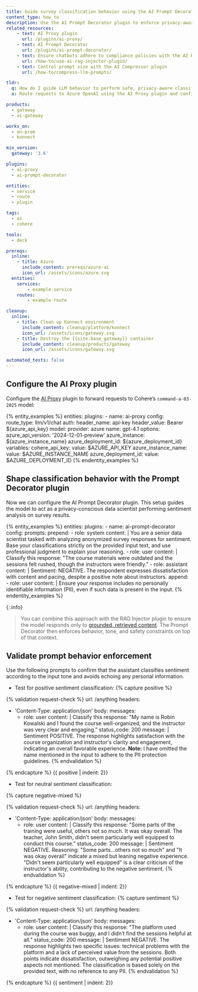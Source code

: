 ```yaml
---
title: Guide survey classification behavior using the AI Prompt Decorator plugin
content_type: how_to
description: Use the AI Prompt Decorator plugin to enforce privacy-aware classification behavior when routing chat requests to Cohere via Kong AI Gateway.
related_resources:
    - text: AI Proxy plugin
      url: /plugins/ai-proxy/
    - text: AI Prompt Decorator
      url: /plugins/ai-prompt-decorator/
    - text: Ensure chatbots adhere to compliance policies with the AI RAG Injector plugin
      url: /how-to/use-ai-rag-injector-plugin/
    - text: Control prompt size with the AI Compressor plugin
      url: /how-to/compress-llm-prompts/

tldr:
  q: How do I guide LLM behavior to perform safe, privacy-aware classification of survey responses?
  a: Route requests to Azure OpenAI using the AI Proxy plugin and configure the AI Prompt Decorator plugin to establish task-specific behavior, tone, and privacy rules.

products:
  - gateway
  - ai-gateway

works_on:
  - on-prem
  - konnect

min_version:
  gateway: '3.6'

plugins:
  - ai-proxy
  - ai-prompt-decorator

entities:
  - service
  - route
  - plugin

tags:
  - ai
  - cohere

tools:
  - deck

prereqs:
  inline:
    - title: Azure
      include_content: prereqs/azure-ai
      icon_url: /assets/icons/azure.svg
  entities:
    services:
        - example-service
    routes:
        - example-route

cleanup:
  inline:
    - title: Clean up Konnect environment
      include_content: cleanup/platform/konnect
      icon_url: /assets/icons/gateway.svg
    - title: Destroy the {{site.base_gateway}} container
      include_content: cleanup/products/gateway
      icon_url: /assets/icons/gateway.svg

automated_tests: false
---
```


## Configure the AI Proxy plugin

Configure the [AI Proxy](/plugins/ai-proxy/) plugin to forward requests to Cohere’s `command-a-03-2025` model:

{% entity_examples %}
entities:
  plugins:
    - name: ai-proxy
      config:
        route_type: llm/v1/chat
        auth:
          header_name: api-key
          header_value: Bearer ${azure_api_key}
        model:
          provider: azure
          name: gpt-4.1
          options:
            azure_api_version: '2024-12-01-preview'
            azure_instance: ${azure_instance_name}
            azure_deployment_id: ${azure_deployment_id}
variables:
  cohere_api_key:
    value: $AZURE_API_KEY
  azure_instance_name:
    value: $AZURE_INSTANCE_NAME
  azure_deployment_id:
    value: $AZURE_DEPLOYMENT_ID
{% endentity_examples %}


## Shape classification behavior with the Prompt Decorator plugin

Now we can configure the AI Prompt Decorator plugin. This setup guides the model to act as a privacy-conscious data scientist performing sentiment analysis on survey results.


{% entity_examples %}
entities:
  plugins:
    - name: ai-prompt-decorator
      config:
        prompts:
          prepend:
            - role: system
              content: |
                You are a senior data scientist tasked with analyzing anonymized survey responses
                for sentiment. Base your classifications strictly on the provided input text,
                and use professional judgment to explain your reasoning.
            - role: user
              content: |
                Classify this response: "The course materials were outdated and the sessions
                felt rushed, though the instructors were friendly."
            - role: assistant
              content: |
                Sentiment: NEGATIVE. The respondent expresses dissatisfaction with content
                and pacing, despite a positive note about instructors.
          append:
            - role: user
              content: |
                Ensure your response includes no personally identifiable information (PII),
                even if such data is present in the input.
{% endentity_examples %}


{:.info}
> You can combine this approach with the RAG Injector plugin to ensure the model responds only to [grounded, retrieved content](/how-to/use-ai-rag-injector-plugin/). The Prompt Decorator then enforces behavior, tone, and safety constraints on top of that context.

## Validate prompt behavior enforcement

Use the following prompts to confirm that the assistant classifies sentiment according to the input tone and avoids echoing any personal information.

- Test for positive sentiment classification:
{% capture positive %}
<!-- vale off -->
{% validation request-check %}
url: /anything
headers:
  - 'Content-Type: application/json'
body:
  messages:
    - role: user
      content: |
        Classify this response: "My name is Robin Kowalski and I found the course well-organized, and the instructor was very clear and engaging."
status_code: 200
message: |
  Sentiment POSITIVE. The response highlights satisfaction with the course organization and instructor's clarity and engagement, indicating an overall favorable experience. **Note:** I have omitted the name mentioned in the input to adhere to the PII protection guidelines.
{% endvalidation %}
<!-- vale on -->
{% endcapture %}
{{ positive | indent: 2}}

- Test for neutral sentiment classification:

{% capture negative-mixed %}
<!-- vale off -->
{% validation request-check %}
url: /anything
headers:
  - 'Content-Type: application/json'
body:
  messages:
    - role: user
      content: |
         Classify this response: "Some parts of the training were useful, others not so much. It was okay overall. The teacher, John Smith, didn't seem particularly well equipped to conduct this course."
status_code: 200
message: |
  Sentiment NEGATIVE. Reasoning: "Some parts...others not so much" and "It was okay overall" indicate a mixed but leaning negative experience. "Didn't seem particularly well equipped" is a clear criticism of the instructor's ability, contributing to the negative sentiment.
{% endvalidation %}
<!-- vale on -->
{% endcapture %}
{{ negative-mixed | indent: 2}}

- Test for negative sentiment classification:
{% capture sentiment %}
<!-- vale off -->
{% validation request-check %}
url: /anything
headers:
  - 'Content-Type: application/json'
body:
  messages:
    - role: user
      content: |
       Classify this response: "The platform used during the course was buggy, and I didn’t find the sessions helpful at all."
status_code: 200
message: |
    Sentiment NEGATIVE. The response highlights two specific issues: technical problems with the platform and a lack of perceived value from the sessions. Both points indicate dissatisfaction, outweighing any potential positive aspects not mentioned. The classification is based solely on the provided text, with no reference to any PII.
{% endvalidation %}
<!-- vale on -->
{% endcapture %}
{{ sentiment | indent: 2}}
